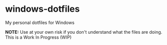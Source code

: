 # windows-dotfiles
My personal dotfiles for Windows

**NOTE:** Use at your own risk if you don't understand what the files are doing. This is a Work In Progress (WIP)
